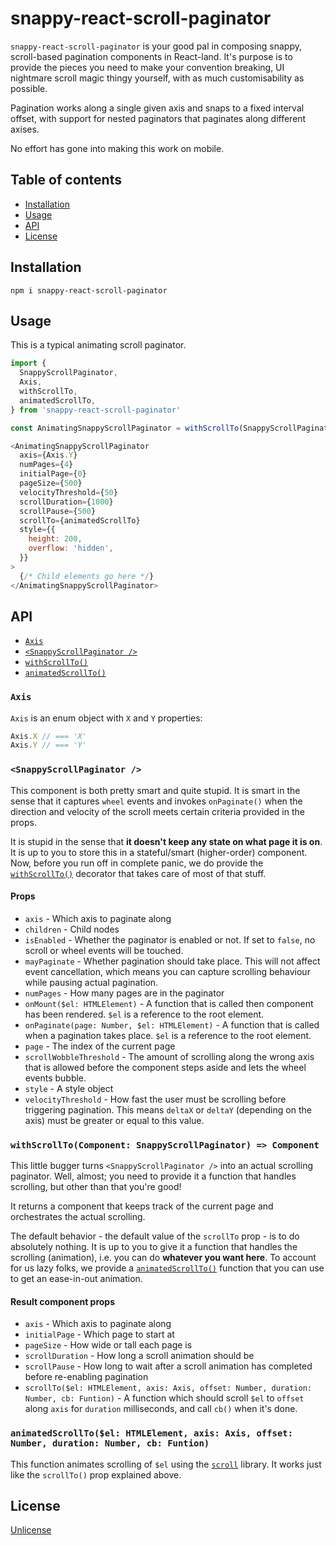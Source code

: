 # snappy-react-scroll-paginator

`snappy-react-scroll-paginator` is your good pal in composing snappy, scroll-based pagination components in React-land. It's purpose is to provide the pieces you need to make your convention breaking, UI nightmare scroll magic thingy yourself, with as much customisability as possible.

Pagination works along a single given axis and snaps to a fixed interval offset, with support for nested paginators that paginates along different axises.

No effort has gone into making this work on mobile.

## Table of contents

* [Installation](#installation)
* [Usage](#usage)
* [API](#api)
* [License](#license)

## Installation

```
npm i snappy-react-scroll-paginator
```

## Usage

This is a typical animating scroll paginator.

```js
import {
  SnappyScrollPaginator,
  Axis,
  withScrollTo,
  animatedScrollTo,
} from 'snappy-react-scroll-paginator'

const AnimatingSnappyScrollPaginator = withScrollTo(SnappyScrollPaginator)

<AnimatingSnappyScrollPaginator
  axis={Axis.Y}
  numPages={4}
  initialPage={0}
  pageSize={500}
  velocityThreshold={50}
  scrollDuration={1000}
  scrollPause={500}
  scrollTo={animatedScrollTo}
  style={{
    height: 200,
    overflow: 'hidden',
  }}
>
  {/* Child elements go here */}
</AnimatingSnappyScrollPaginator>
```

## API

* [`Axis`](#axis)
* [`<SnappyScrollPaginator />`](snappyscrollpaginator-)
* [`withScrollTo()`](#withscrolltocomponent-snappyscrollpaginator--component)
* [`animatedScrollTo()`](#animatedscrolltoel-htmlelement-axis-axis-offset-number-duration-number-cb-funtion)

### `Axis`

`Axis` is an enum object with `X` and `Y` properties:

```js
Axis.X // === 'X'
Axis.Y // === 'Y'
```

### `<SnappyScrollPaginator />`

This component is both pretty smart and quite stupid. It is smart in the sense that it captures `wheel` events and invokes `onPaginate()` when the direction and velocity of the scroll meets certain criteria provided in the props.

It is stupid in the sense that **it doesn't keep any state on what page it is on**. It is up to you to store this in a stateful/smart (higher-order) component. Now, before you run off in complete panic, we do provide the [`withScrollTo()`](#withscrolltocomponent-snappyscrollpaginator--component) decorator that takes care of most of that stuff.

#### Props

* `axis` - Which axis to paginate along
* `children` - Child nodes
* `isEnabled` - Whether the paginator is enabled or not. If set to `false`, no scroll or wheel events will be touched.
* `mayPaginate` - Whether pagination should take place. This will not affect event cancellation, which means you can capture scrolling behaviour while pausing actual pagination.
* `numPages` - How many pages are in the paginator
* `onMount($el: HTMLElement)` - A function that is called then component has been rendered. `$el` is a reference to the root element.
* `onPaginate(page: Number, $el: HTMLElement)` - A function that is called when a pagination takes place. `$el` is a reference to the root element.
* `page` - The index of the current page
* `scrollWobbleThreshold` - The amount of scrolling along the wrong axis that is allowed before the component steps aside and lets the wheel events bubble.
* `style` - A style object
* `velocityThreshold` - How fast the user must be scrolling before triggering pagination. This means `deltaX` or `deltaY` (depending on the axis) must be greater or equal to this value.

### `withScrollTo(Component: SnappyScrollPaginator) => Component`

This little bugger turns `<SnappyScrollPaginator />` into an actual scrolling paginator. Well, almost; you need to provide it a function that handles scrolling, but other than that you're good!

It returns a component that keeps track of the current page and orchestrates the actual scrolling.

The default behavior - the default value of the `scrollTo` prop - is to do absolutely nothing. It is up to you to give it a function that handles the scrolling (animation), i.e. you can do **whatever you want here**. To account for us lazy folks, we provide a [`animatedScrollTo()`](#animatedscrolltoel-htmlelement-axis-axis-offset-number-duration-number-cb-funtion) function that you can use to get an ease-in-out animation.

#### Result component props

* `axis` - Which axis to paginate along
* `initialPage` - Which page to start at
* `pageSize` - How wide or tall each page is
* `scrollDuration` - How long a scroll animation should be
* `scrollPause` - How long to wait after a scroll animation has completed before re-enabling pagination
* `scrollTo($el: HTMLElement, axis: Axis, offset: Number, duration: Number, cb: Funtion)` - A function which should scroll `$el` to `offset` along `axis` for `duration` milliseconds, and call `cb()` when it's done.

### `animatedScrollTo($el: HTMLElement, axis: Axis, offset: Number, duration: Number, cb: Funtion)`

This function animates scrolling of `$el` using the [`scroll`](https://github.com/michaelrhodes/scroll) library. It works just like the `scrollTo()` prop explained above.

## License

[Unlicense](LICENSE.md)
